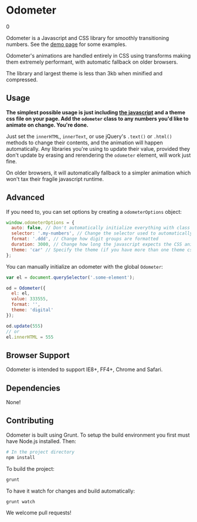 Odometer
========

<div class="odometer">0</div>
<link rel="stylesheet" href="https://rawgithub.com/HubSpot/odometer/v0.3.1/themes/odometer-theme-plaza.css" />
<script src="https://rawgithub.com/HubSpot/odometer/v0.3.1/odometer.min.js"></script>
<script>
  setTimeout(function(){
    document.querySelector('.odometer').innerText = 1000000;
  }, 1000);
</script>

Odometer is a Javascript and CSS library for smoothly transitioning numbers.
See the [demo page](http://github.hubspot.com/odometer/docs/welcome) for some examples.

Odometer's animations are handled entirely in CSS using transforms making
them extremely performant, with automatic fallback on older browsers.

The library and largest theme is less than 3kb when minified and compressed.

Usage
-----

**The simplest possible usage is just including [the javascript](https://raw.github.com/HubSpot/odometer/v0.3.1/odometer.min.js) and a theme css
file on your page.  Add the `odometer` class to any numbers you'd like to animate on change.  You're done.**

Just set the `innerHTML`, `innerText`, or use jQuery's `.text()` or `.html()` methods to change their contents, and the animation
will happen automatically.  Any libraries you're using to update their value, provided they don't update by erasing and rerendering
the `odometer` element, will work just fine.

On older browsers, it will automatically fallback to a simpler animation which won't tax their fragile javascript runtime.

Advanced
--------

If you need to, you can set options by creating a `odometerOptions` object:

```javascript
window.odometerOptions = {
  auto: false, // Don't automatically initialize everything with class 'odometer'
  selector: '.my-numbers', // Change the selector used to automatically find things to be animated
  format: '.ddd', // Change how digit groups are formatted
  duration: 3000, // Change how long the javascript expects the CSS animation to take
  theme: 'car' // Specify the theme (if you have more than one theme css file on the page)
};
```

You can manually initialize an odometer with the global `Odometer`:

```javascript
var el = document.querySelector('.some-element');

od = Odometer({
  el: el,
  value: 333555,
  format: '',
  theme: 'digital'
});

od.update(555)
// or
el.innerHTML = 555
```

Browser Support
---------------

Odometer is intended to support IE8+, FF4+, Chrome and Safari.

Dependencies
------------

None!

Contributing
------------

Odometer is built using Grunt.  To setup the build environment you first
must have Node.js installed.  Then:

```bash
# In the project directory
npm install
```

To build the project:
```bash
grunt
```

To have it watch for changes and build automatically:
```bash
grunt watch
```

We welcome pull requests!
